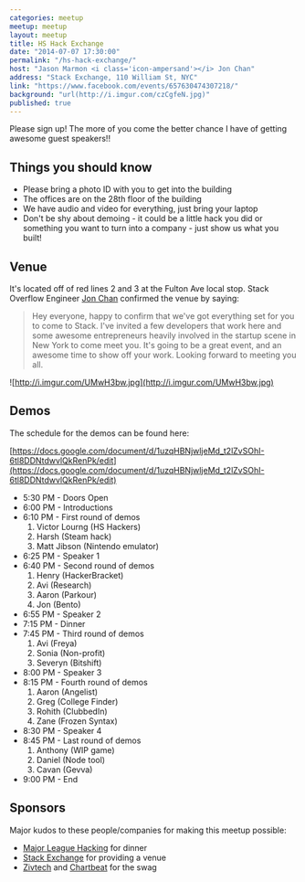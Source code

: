 ```yaml
---
categories: meetup
meetup: meetup
layout: meetup
title: HS Hack Exchange
date: "2014-07-07 17:30:00"
permalink: "/hs-hack-exchange/"
host: "Jason Marmon <i class='icon-ampersand'></i> Jon Chan"
address: "Stack Exchange, 110 William St, NYC"
link: "https://www.facebook.com/events/657630474307218/"
background: "url(http://i.imgur.com/czCgfeN.jpg)"
published: true
---
```


Please sign up! The more of you come the better chance I have of getting awesome guest speakers!!

## Things you should know

- Please bring a photo ID with you to get into the building
- The offices are on the 28th floor of the building
- We have audio and video for everything, just bring your laptop
- Don't be shy about demoing - it could be a little hack you did or something you want to turn into a company - just show us what you built!

## Venue

It's located off of red lines 2 and 3 at the Fulton Ave local stop. Stack Overflow Engineer [Jon Chan](https://www.facebook.com/photo.php?fbid=10202561732017815&set=gm.663291653741100&type=1&theater) confirmed the venue by saying:

> Hey everyone, happy to confirm that we've got everything set for you to come to Stack. I've invited a few developers that work here and some awesome entrepreneurs heavily involved in the startup scene in New York to come meet you. It's going to be a great event, and an awesome time to show off your work. Looking forward to meeting you all.


![http://i.imgur.com/UMwH3bw.jpg](http://i.imgur.com/UMwH3bw.jpg)

## Demos

The schedule for the demos can be found here:

[https://docs.google.com/document/d/1uzqHBNjwljeMd_t2lZvSOhI-6tl8DDNtdwvlQkRenPk/edit](https://docs.google.com/document/d/1uzqHBNjwljeMd_t2lZvSOhI-6tl8DDNtdwvlQkRenPk/edit)

- 5:30 PM - Doors Open
- 6:00 PM - Introductions
- 6:10 PM - First round of demos
  1. Victor Lourng (HS Hackers)
  1. Harsh (Steam hack)
  1. Matt Jibson (Nintendo emulator)
- 6:25 PM - Speaker 1
- 6:40 PM - Second round of demos
  1. Henry (HackerBracket)
  1. Avi (Research)
  1. Aaron (Parkour)
  1. Jon (Bento)
- 6:55 PM - Speaker 2
- 7:15 PM - Dinner
- 7:45 PM - Third round of demos
  1. Avi (Freya)
  1. Sonia (Non-profit)
  1. Severyn (Bitshift)
- 8:00 PM - Speaker 3
- 8:15 PM - Fourth round of demos
  1. Aaron (Angelist)
  1. Greg (College Finder)
  1. Rohith (ClubbedIn)
  1. Zane (Frozen Syntax)
- 8:30 PM - Speaker 4
- 8:45 PM - Last round of demos
  1. Anthony (WIP game)
  1. Daniel (Node tool)
  1. Cavan (Gevva)
- 9:00 PM - End

## Sponsors

Major kudos to these people/companies for making this meetup possible:

- [Major League Hacking](http://mlh.io/) for dinner
- [Stack Exchange](https://stackexchange.com/) for providing a venue
- [Zivtech](http://zivtech.com/) and [Chartbeat](http://charbeat.com/) for the swag
